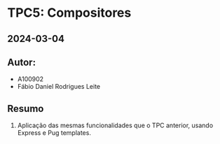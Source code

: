 # TPC5: Compositores
## 2024-03-04
	
## Autor:
- A100902
- Fábio Daniel Rodrigues Leite
	
## Resumo
	
1. Aplicação das mesmas funcionalidades que o TPC anterior, usando Express e Pug templates.
